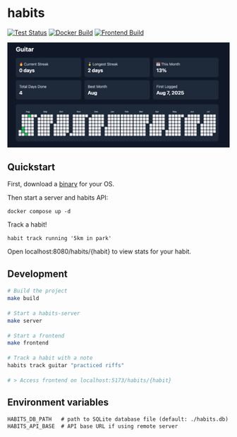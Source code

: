 # habits

[![Test Status](https://github.com/brk3/habits/actions/workflows/test.yml/badge.svg)](https://github.com/brk3/habits/actions/workflows/test.yml)
[![Docker Build](https://github.com/brk3/habits/actions/workflows/docker-latest.yml/badge.svg)](https://github.com/brk3/habits/actions/workflows/docker.yml)
[![Frontend Build](https://github.com/brk3/habits/actions/workflows/frontend-docker-latest.yml/badge.svg)](https://github.com/brk3/habits/actions/workflows/frontend.yml)

![Screenshot](./screenshot.png)

## Quickstart
First, download a [binary](https://github.com/brk3/habits/releases) for your OS.

Then start a server and habits API:
```
docker compose up -d
```

Track a habit!
```
habit track running '5km in park'
```

Open localhost:8080/habits/{habit} to view stats for your habit.

## Development
```bash
# Build the project
make build

# Start a habits-server
make server

# Start a frontend
make frontend

# Track a habit with a note
habits track guitar "practiced riffs"

# > Access frontend on localhost:5173/habits/{habit}
```

## Environment variables
```
HABITS_DB_PATH   # path to SQLite database file (default: ./habits.db)
HABITS_API_BASE  # API base URL if using remote server
```

